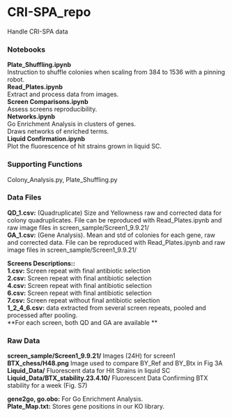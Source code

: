 # CRI-SPA_repo
Handle CRI-SPA data


### Notebooks <br/>
**Plate_Shuffling.ipynb** <br/>
Instruction to shuffle colonies when scaling from 384 to 1536 with a pinning robot. <br/>
**Read_Plates.ipynb** <br/>
Extract and process data from images. <br/>
**Screen Comparisons.ipynb** <br/>
Assess screens reproducibility. <br/>
**Networks.ipynb** <br/>
Go Enrichment Analysis in clusters of genes. <br/>
Draws networks of enriched terms. <br/>
**Liquid Confirmation.ipynb** <br/>
Plot the fluorescence of hit strains grown in liquid SC.<br/>


### Supporting Functions <br/>
Colony_Analysis.py, Plate_Shuffling.py <br/>

### Data Files <br/>
**QD_1.csv:** (Quadruplicate) Size and Yellowness raw and corrected data for colony quadruplicates. File can be reproduced  with Read_Plates.ipynb and raw image files in screen_sample/Screen1_9.9.21/ <br/>
**GA_1.csv:** (Gene Analysis). Mean and std of colonies for each gene, raw and corrected data. File can be reproduced  with Read_Plates.ipynb and raw image files in screen_sample/Screen1_9.9.21/ <br/>

**Screens Descriptions::** <br/>
**1.csv:**  Screen repeat with final antibiotic selection <br/>
**2.csv:**  Screen repeat with final antibiotic selection <br/>
**4.csv:**  Screen repeat with final antibiotic selection <br/>
**6.csv:**  Screen repeat with final antibiotic selection <br/>
**7.csv:**  Screen repeat without final antibiotic selection <br/>
**1_2_4_6.csv:** data extracted from several screen repeats, pooled and processed after pooling. <br/>
**For each screen, both QD and GA are available ** <br/>

### Raw Data <br/>
**screen_sample/Screen1_9.9.21/** Images (24H) for screen1 <br/>
**BTX_chess/H48.png** Image used to compare BY_Ref and BY_Btx in Fig 3A<br/>
**Liquid_Data/** Fluorescent data for Hit Strains in liquid SC <br/>
**Liquid_Data/BTX_stability.23.4.10/** Fluorescent Data Confirming BTX stability for a week (Fig. S7) <br/>

**gene2go, go.obo:** For Go Enrichment Analysis. <br/>
**Plate_Map.txt:** Stores gene positions in our KO library. <br/>

